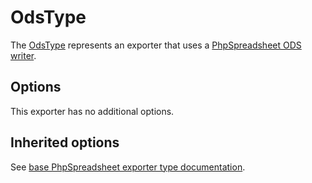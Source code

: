 # OdsType

The [OdsType](../../src/Exporter/Type/OdsType.php) represents an exporter that uses a [PhpSpreadsheet ODS writer](https://github.com/PHPOffice/PhpSpreadsheet/blob/master/src/PhpSpreadsheet/Writer/Ods.php).

## Options

This exporter has no additional options.

## Inherited options

See [base PhpSpreadsheet exporter type documentation](/reference/exporting/#phpspreadsheettype).
